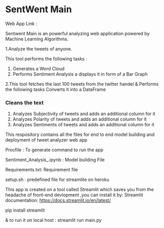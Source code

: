 # SentWent Main

Web App Link : 

Sentwent Main is an powerful analyzing web application powered by Machine Learning Algorithms. 

1.Analyze the tweets of anyone.

This tool performs the following tasks :

1. Generates a Word Cloud
2. Performs Sentiment Analysis a displays it in form of a Bar Graph

2.This tool fetches the last 100 tweets from the twitter handel & Performs the following tasks
Converts it into a DataFrame

### Cleans the text
1. Analyzes Subjectivity of tweets and adds an additional column for it
2. Analyzes Polarity of tweets and adds an additional column for it
3. Analyzes Sentiments of tweets and adds an additional column for it


This respository contains all the files for end to end model building and deployment of tweet analyzer web app

Procfile : To generate command to run the app

Sentiment_Analysis_.ipynb : Model building File


Requirements.txt: Requirement file

setup.sh : predefined file for streamlite on heroku

This app is created on a tool called Streamlit which saves you from the headache of front-end devlopment ,you can install it by:
Streamlit documentation: https://docs.streamlit.io/en/latest/

pip install streamlit

& to run it on local host : streamlit run main.py
